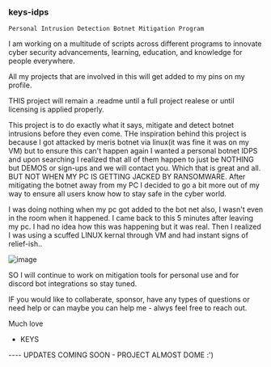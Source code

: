 ### keys-idps

``Personal Intrusion Detection Botnet Mitigation Program``


I am working on a multitude of scripts across different programs to innovate cyber security advancements, learning, education, and knowledge for people everywhere.

All my projects that are involved in this will get added to my pins on my profile. 

THIS project will remain a .readme until a full project realese or until licensing is applied properly.



This project is to do exactly what it says, mitigate and detect botnet intrusions before they even come. THe inspiration behind this project is because I got attacked by meris botnet via linux(it was fine it was on my VM) but to ensure this can't happen again I wanted a personal botnet IDPS and upon searching I realized that all of them happen to just be NOTHING but DEMOS or sign-ups and we will contact you. Which that is great and all. BUT NOT WHEN MY PC IS GETTING JACKED BY RANSOMWARE.
After mitigating the botnet away from my PC I decided to go a bit more out of my way to ensure all users know how to stay safe in the cyber world. 

I was doing nothing when my pc got added to the bot net also, I wasn't even in the room when it happened. I came back to this 5 minutes after leaving my pc. I had no idea how this was happening but it was real. Then I realized I was using a scuffed LINUX kernal through VM and had instant signs of relief-ish.. 

![image](https://github.com/Ceilo/keys-idps/assets/49612041/98d972c0-c49b-410c-94a3-b2d4045999ba)



SO I will continue to work on mitigation tools for personal use and for discord bot integrations so stay tuned. 

IF you would like to collaberate, sponsor, have any types of questions or need help or can maybe you can help me - alwys feel free to reach out. 


Much love 

- KEYS

---- UPDATES COMING SOON - PROJECT ALMOST DOME :')
